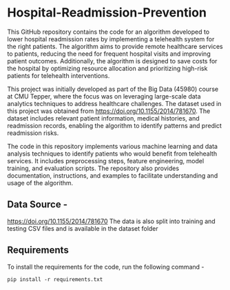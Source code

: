 # Hospital-Readmission-Prevention
This GitHub repository contains the code for an algorithm developed to lower hospital readmission rates by implementing a telehealth system for the right patients. The algorithm aims to provide remote healthcare services to patients, reducing the need for frequent hospital visits and improving patient outcomes. Additionally, the algorithm is designed to save costs for the hospital by optimizing resource allocation and prioritizing high-risk patients for telehealth interventions.

This project was initially developed as part of the Big Data (45980) course at CMU Tepper, where the focus was on leveraging large-scale data analytics techniques to address healthcare challenges. The dataset used in this project was obtained from https://doi.org/10.1155/2014/781670. The dataset includes relevant patient information, medical histories, and readmission records, enabling the algorithm to identify patterns and predict readmission risks.

The code in this repository implements various machine learning and data analysis techniques to identify patients who would benefit from telehealth services. It includes preprocessing steps, feature engineering, model training, and evaluation scripts. The repository also provides documentation, instructions, and examples to facilitate understanding and usage of the algorithm.

## Data Source - 
https://doi.org/10.1155/2014/781670
The data is also split into training and testing CSV files and is available in the dataset folder

## Requirements
To install the requirements for the code, run the following command - 

```
pip install -r requirements.txt
```
